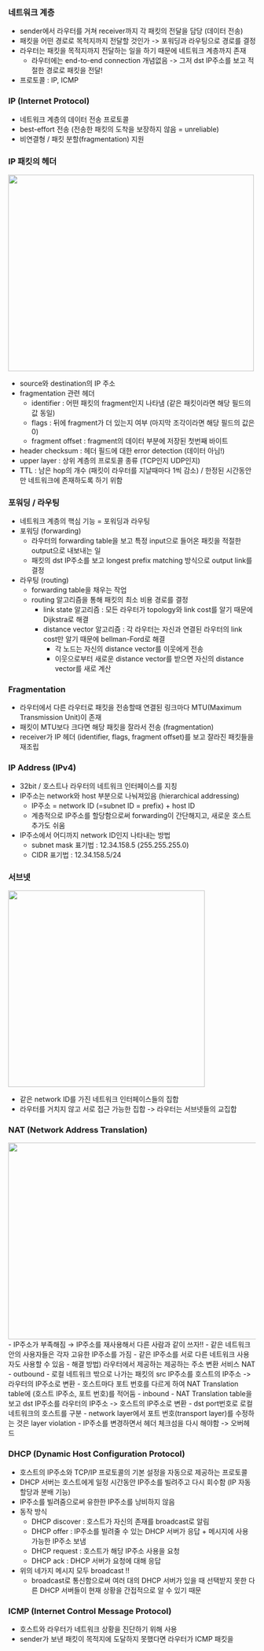 ### 네트워크 계층
- sender에서 라우터를 거쳐 receiver까지 각 패킷의 전달을 담당 (데이터 전송)
- 패킷을 어떤 경로로 목적지까지 전달할 것인가 -> 포워딩과 라우팅으로 경로를 결정
- 라우터는 패킷을 목적지까지 전달하는 일을 하기 때문에 네트워크 계층까지 존재
  - 라우터에는 end-to-end connection 개념없음 -> 그저 dst IP주소를 보고 적절한 경로로 패킷을 전달!
- 프로토콜 : IP, ICMP

### IP (Internet Protocol)
- 네트워크 계층의 데이터 전송 프로토콜 
- best-effort 전송 (전송한 패킷의 도착을 보장하지 않음 = unreliable)
- 비연결형 / 패킷 분할(fragmentation) 지원

### IP 패킷의 헤더
<img src="https://user-images.githubusercontent.com/49056225/115352218-1320b400-a1f2-11eb-816c-971748caabd4.png" width="500" height="400"><br>
- source와 destination의 IP 주소
- fragmentation 관련 헤더
    - identifier : 어떤 패킷의 fragment인지 나타냄 (같은 패킷이라면 해당 필드의 값 동일)
    - flags : 뒤에 fragment가 더 있는지 여부 (마지막 조각이라면 해당 필드의 값은 0)
    - fragment offset : fragment의 데이터 부분에 저장된 첫번째 바이트
- header checksum : 헤더 필드에 대한 error detection (데이터 아님!)
- upper layer : 상위 계층의 프로토콜 종류 (TCP인지 UDP인지)
- TTL : 남은 hop의 개수 (패킷이 라우터를 지날때마다 1씩 감소) / 한정된 시간동안만 네트워크에 존재하도록 하기 위함

### 포워딩 / 라우팅
- 네트워크 계층의 핵심 기능 = 포워딩과 라우팅
- 포워딩 (forwarding)
  - 라우터의 forwarding table을 보고 특정 input으로 들어온 패킷을 적절한 output으로 내보내는 일
  - 패킷의 dst IP주소를 보고 longest prefix matching 방식으로 output link를 결정
- 라우팅 (routing)
  - forwarding table을 채우는 작업
  - routing 알고리즘을 통해 패킷의 최소 비용 경로를 결정
    - link state 알고리즘 : 모든 라우터가 topology와 link cost를 알기 때문에 Dijkstra로 해결
    - distance vector 알고리즘 : 각 라우터는 자신과 연결된 라우터의 link cost만 알기 때문에 bellman-Ford로 해결
      - 각 노드는 자신의 distance vector를 이웃에게 전송
      - 이웃으로부터 새로운 distance vector를 받으면 자신의 distance vector를 새로 계산

### Fragmentation
- 라우터에서 다른 라우터로 패킷을 전송할때 연결된 링크마다 MTU(Maximum Transmission Unit)이 존재
- 패킷이 MTU보다 크다면 해당 패킷을 잘라서 전송 (fragmentation)
- receiver가 IP 헤더 (identifier, flags, fragment offset)를 보고 잘라진 패킷들을 재조립
  
### IP Address (IPv4)
- 32bit / 호스트나 라우터의 네트워크 인터페이스를 지칭
- IP주소는 network와 host 부분으로 나눠져있음 (hierarchical addressing)
  - IP주소 = network ID (=subnet ID = prefix) + host ID
  - 계층적으로 IP주소를 할당함으로써 forwarding이 간단해지고, 새로운 호스트 추가도 쉬움
- IP주소에서 어디까지 network ID인지 나타내는 방법
  - subnet mask 표기법 : 12.34.158.5 (255.255.255.0)
  - CIDR 표기법 : 12.34.158.5/24
  
### 서브넷
<img src="https://user-images.githubusercontent.com/49056225/115199843-92e54a80-a12e-11eb-9e27-faa4b86eb86b.png" width="400" height="400"><br>
- 같은 network ID를 가진 네트워크 인터페이스들의 집합
- 라우터를 거치지 않고 서로 접근 가능한 집합 -> 라우터는 서브넷들의 교집합

### NAT (Network Address Translation)
<img src="https://user-images.githubusercontent.com/49056225/115200711-78f83780-a12f-11eb-8224-a23183f159e3.png" width="600" height="400">
- IP주소가 부족해짐 → IP주소를 재사용해서 다른 사람과 같이 쓰자!!
  - 같은 네트워크 안의 사용자들은 각자 고유한 IP주소를 가짐
  - 같은 IP주소를 서로 다른 네트워크 사용자도 사용할 수 있음
  - 해결 방법) 라우터에서 제공하는 제공하는 주소 변환 서비스 NAT
- outbound
  - 로컬 네트워크 밖으로 나가는 패킷의 src IP주소를 호스트의 IP주소 -> 라우터의 IP주소로 변환
  - 호스트마다 포트 번호를 다르게 하여 NAT Translation table에 (호스트 IP주소, 포트 번호)를 적어둠
- inbound
  - NAT Translation table을 보고 dst IP주소를 라우터의 IP주소 -> 호스트의 IP주소로 변환
  - dst port번호로 로컬 네트워크의 호스트를 구분
- network layer에서 포트 번호(transport layer)를 수정하는 것은 layer violation
- IP주소를 변경하면서 헤더 체크섬을 다시 해야함 -> 오버헤드

### DHCP (Dynamic Host Configuration Protocol)
- 호스트의 IP주소와 TCP/IP 프로토콜의 기본 설정을 자동으로 제공하는 프로토콜
- DHCP 서버는 호스트에게 일정 시간동안 IP주소를 빌려주고 다시 회수함 (IP 자동 할당과 분배 기능)
- IP주소를 빌려줌으로써 유한한 IP주소를 낭비하지 않음 
- 동작 방식
  - DHCP discover : 호스트가 자신의 존재를 broadcast로 알림
  - DHCP offer : IP주소를 빌려줄 수 있는 DHCP 서버가 응답 + 메시지에 사용 가능한 IP주소 보냄
  - DHCP request : 호스트가 해당 IP주소 사용을 요청
  - DHCP ack : DHCP 서버가 요청에 대해 응답
- 위의 네가지 메시지 모두 broadcast !!
  - broadcast로 통신함으로써 여러 대의 DHCP 서버가 있을 때 선택받지 못한 다른 DHCP 서버들이 현재 상황을 간접적으로 알 수 있기 때문

### ICMP (Internet Control Message Protocol)
- 호스트와 라우터가 네트워크 상황을 진단하기 위해 사용
- sender가 보낸 패킷이 목적지에 도달하지 못했다면 라우터가 ICMP 패킷을 
